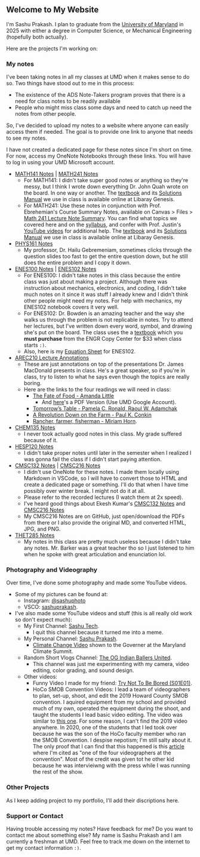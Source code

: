 ## Welcome to My Website

I'm Sashu Prakash. I plan to graduate from the [University of Maryland](https://umd.edu/) in 2025 with either a degree in Computer Science, or Mechanical Engineering (hopefully both actually). 

Here are the projects I'm working on:

### My notes

I've been taking notes in all my classes at UMD when it makes sense to do so. Two things have stood out to me in this process:

* The existence of the ADS Note-Takers program proves that there is a need for class notes to be readily available
* People who might miss class some days and need to catch up need the notes from other people.

So, I've decided to upload my notes to a website where anyone can easily access them if needed. The goal is to provide one link to anyone that needs to see my notes.

I have not created a dedicated page for these notes since I'm short on time. For now, access my OneNote Notebooks through these links. You will have to log in using your UMD Microsoft account.

* [MATH141 Notes](https://umd0-my.sharepoint.com/:o:/g/personal/sprakash_umd_edu/EmN1goG1yRlJmwoG-5ewjXEBWUM9VbXqv1R1MLpN7za-3Q?e=Y2w3ef) | [MATH241 Notes](https://umd0-my.sharepoint.com/:o:/g/personal/sprakash_umd_edu/EqgY6ANjXXVEgORW6-bUuUcBZ6deGnscmzEK7MDoaa9fSw?e=qdMUdS)
  * For MATH141: I didn't take super good notes or anything so they're messy, but I think I wrote down everything Dr. John Quah wrote on the board. In one way or another. The [textbook](https://libgen.is/book/index.php?md5=3CA6E50A13EC9A680F3EE54A5A5A1DC5) and its [Solutions Manual](https://libgen.is/book/index.php?md5=71425BD0D08E34AC320AFFB1AD3BD22C) we use in class is available online at Libaray Genesis.
  * For MATH241: Use these notes in conjunction with Prof. Ebrehemian's Course Summary Notes, available on Canvas > Files > [Math 241 Lecture Note Summary](https://umd.instructure.com/files/66995194/download?download_frd=1). You can find what topics we covered here and on the [syllabus](https://umd.instructure.com/courses/1321101), and confer with Prof. Justin's [YouTube videos](https://youtube.com/playlist?list=PLV_e97dP47FE0KsQwaGYpRlQ1c2cv-eiI) for additional help. The [textbook](https://libgen.is/book/index.php?md5=3CA6E50A13EC9A680F3EE54A5A5A1DC5) and its [Solutions Manual](https://libgen.is/book/index.php?md5=71425BD0D08E34AC320AFFB1AD3BD22C) we use in class is available online at Libaray Genesis.
* [PHYS161 Notes](https://umd0-my.sharepoint.com/:o:/g/personal/sprakash_umd_edu/EkZTMWkpEe1Js7eOSMldc2kBkA3qzVMOKihYIVoq6CY05Q?e=bEI8QY)
  * My professor, Dr. Hailu Gebremeniam, sometimes clicks through the question slides too fast to get the entire question down, but he still does the entire problem and I copy it down.
* [ENES100 Notes](https://umd0-my.sharepoint.com/:o:/g/personal/sprakash_umd_edu/EjL5NvTMy9hEowUbolb3LwsBz5COjXXljbBbfxEyAFqYYA?e=fuBkvf) | [ENES102 Notes](https://umd0-my.sharepoint.com/:o:/g/personal/sprakash_umd_edu/EvuQIxPnw1NGj6Lib7pJDpkBtysg1G0G317ywwRAYZ3ogQ?e=CeWX7n)
  * For ENES100: I didn't take notes in this class because the entire class was just about making a project. Although there was instruction about mechanics, electronics, and coding, I didn't take much notes on it since it was stuff I already knew and I didn't think other people might need my notes. For help with mechanics, my ENES102 notebook covers it very well.
  * For ENES102: Dr. Bowden is an amazing teacher and the way she walks us through the problem is not replicable in notes. Try to attend her lectures, but I've written down every word, symbol, and drawing she's put on the board. The class uses the a [textbook](http://ter.ps/enes102book) which you **must purchase** from the ENGR Copy Center for $33 when class starts `:)`.
  * Also, here is my [Equation Sheet](https://drive.google.com/file/d/1riB6Qrc8LUXka3PQoLW5G53tEvffZFBm/view?usp=sharing) for ENES102.
* [AREC210 Lecture Annotations](https://umd0-my.sharepoint.com/:o:/g/personal/sprakash_umd_edu/EoGlnfJ3lCFGh9iYRCS-JKgBdql6owjrKEzqsq9asRMQhQ?e=xthgRD)
  * These are just annotations on top of the presentations Dr. James MacDonald presents in class. He's a great speaker, so if you're in class, try to listen to what he says even though the topics are really boring.
  * Here are the links to the four readings we will need in class: 
    * [The Fate of Food - Amanda Little](https://b-ok.cc/book/5232080/c54131)
      * And [here](https://drive.google.com/file/d/1d6ebFmCsTSc43YAztTbXE8Eik4sC6Y9P/view?usp=sharing)'s a PDF Version (Use UMD Google Account).
    * [Tomorrow’s Table - Pamela C. Ronald, Raoul W. Adamchak](https://b-ok.cc/book/3693193/e03961)
    * [A Revolution Down on the Farm - Paul K. Conkin](https://b-ok.cc/book/909142/2d841c)
    * [Rancher, farmer, fisherman - Miriam Horn](https://b-ok.cc/book/5948672/aad313).
* [CHEM135 Notes](https://umd0-my.sharepoint.com/:o:/g/personal/sprakash_umd_edu/EoO-PP1tHtNOpYFt3boAlhEBlfERuSeWrXGFSZED7xa34g?e=YOyGSd)
  * I never took actually good notes in this class. My grade suffered because of it. 
* [HESP120 Notes](https://umd0-my.sharepoint.com/:o:/g/personal/sprakash_umd_edu/Ej20kwKoW8FAmuntCt3ixX8BzQnNT1Z1qhzYiAAMRkPPtg?e=sIPdxk)
  * I didn't take proper notes until later in the semester when I realized I was gonna fail the class if I didn't start paying attention.
* [CMSC132 Notes](https://drive.google.com/drive/folders/1Sz156Q8w2T9D3IYjOpsTQkFGHB8KTUyf?usp=sharing) | [CMSC216 Notes](https://github.com/SashuPrakash/CMSC216Notes)
  * I didn't use OneNote for these notes. I made them locally using Markdown in VSCode, so I will have to convert those to HTML and create a dedicated page or something. I'll do that when I have time possibly over winter break. I might not do it at all. 
  * Please refer to the recorded lectures (I watch them at 2x speed).
  * I've heard good things about Ekesh Kumar's [CMSC132 Notes](https://github.com/kekesh/CMSC132) and [CMSC216 Notes](https://github.com/kekesh/CMSC216)
  * My CMSC216 Notes are on GitHub, just open/download the PDFs from there or I also provide the original MD, and converted HTML, JPG, and PNG.
* [THET285 Notes](https://umd0-my.sharepoint.com/:o:/g/personal/sprakash_umd_edu/EmkV0fydWd1Oh4dyM9mD9VEBAPaalHQHSiA1dBVATAYYrA?e=YgtnEt)
  * My notes in this class are pretty much useless because I didn't take any notes. Mr. Barker was a great teacher tho so I just listened to him when he spoke with great articulation and enunciation lol.

### Photography and Videography

Over time, I've done some photography and made some YouTube videos. 
* Some of my pictures can be found at:
  * Instagram: [@sashuphoto](https://www.instagram.com/sashuphoto/) 
  * VSCO: [sashuprakash](https://vsco.co/sashuprakash/gallery).
* I've also made some YouTube videos and stuff (this is all really old work so don't expect much):
  * My First Channel: [Sashu Tech](https://www.youtube.com/channel/UCnJ9lDvnEGj7Rr0uxhlwGPg).
    * I quit this channel because it turned me into a meme. 
  * My Personal Channel: [Sashu Prakash](https://www.youtube.com/channel/UCjikAENAkSSfOy24DbdjDNA). 
    * [Climate Change Video](https://www.youtube.com/watch?v=ZEYwasLFX6g) shown to the Governer at the Maryland Climate Summit.
  * Random Short Vlogs Channel: [The OG Indian Ballers United](https://www.youtube.com/channel/UCoFsPur5ro2EguWH4JESt4w).
    * This channel was just me experimenting with my camera, video editing, color grading, and sound design.
  * Other videos:
    * Funny Video I made for my friend: [Try Not To Be Bored (S01E01)](https://www.youtube.com/watch?v=-D3E836iL20).
    * HoCo SMOB Convention Videos: I lead a team of videographers to plan, set-up, shoot, and edit the 2019 Howard County SMOB convention. I aquired equipment from my school and provided much of my own, operated the equipment during the shoot, and taught the students I lead basic video editing. The video was similar to [this one](https://vimeo.com/256990165). For some reason, I can't find the 2019 video anywhere. In 2020, one of the students that I led took over because he was the son of the HoCo faculty member who ran the SMOB Convention. I despise nepotism; I'm still salty about it. The only proof that I can find that this happened is this [article](https://www.baltimoresun.com/maryland/howard/ph-ho-cf-smob-convention-0307-story.html) where I'm cited as "one of the four videographers at the convention". Most of the credit was given tot he other kid because he was intervieiwng with the press while I was running the rest of the show.

### Other Projects

As I keep adding project to my portfolio, I'll add their discriptions here.

### Support or Contact

Having trouble accessing my notes? Have feedback for me? Do you want to contact me about something else? My name is Sashu Prakash and I am currently a freshman at UMD. Feel free to track me down on the internet to get my contact information `:)`.
